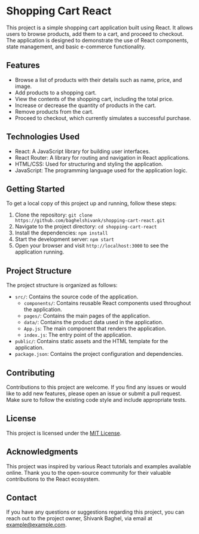 # Shopping Cart React

This project is a simple shopping cart application built using React. It allows users to browse products, add them to a cart, and proceed to checkout. The application is designed to demonstrate the use of React components, state management, and basic e-commerce functionality.

## Features

- Browse a list of products with their details such as name, price, and image.
- Add products to a shopping cart.
- View the contents of the shopping cart, including the total price.
- Increase or decrease the quantity of products in the cart.
- Remove products from the cart.
- Proceed to checkout, which currently simulates a successful purchase.

## Technologies Used

- React: A JavaScript library for building user interfaces.
- React Router: A library for routing and navigation in React applications.
- HTML/CSS: Used for structuring and styling the application.
- JavaScript: The programming language used for the application logic.

## Getting Started

To get a local copy of this project up and running, follow these steps:

1. Clone the repository: `git clone https://github.com/baghelshivank/shopping-cart-react.git`
2. Navigate to the project directory: `cd shopping-cart-react`
3. Install the dependencies: `npm install`
4. Start the development server: `npm start`
5. Open your browser and visit `http://localhost:3000` to see the application running.

## Project Structure

The project structure is organized as follows:

- `src/`: Contains the source code of the application.
  - `components/`: Contains reusable React components used throughout the application.
  - `pages/`: Contains the main pages of the application.
  - `data/`: Contains the product data used in the application.
  - `App.js`: The main component that renders the application.
  - `index.js`: The entry point of the application.
- `public/`: Contains static assets and the HTML template for the application.
- `package.json`: Contains the project configuration and dependencies.

## Contributing

Contributions to this project are welcome. If you find any issues or would like to add new features, please open an issue or submit a pull request. Make sure to follow the existing code style and include appropriate tests.

## License

This project is licensed under the [MIT License](LICENSE).

## Acknowledgments

This project was inspired by various React tutorials and examples available online. Thank you to the open-source community for their valuable contributions to the React ecosystem.

## Contact

If you have any questions or suggestions regarding this project, you can reach out to the project owner, Shivank Baghel, via email at [example@example.com](mailto:example@example.com).
